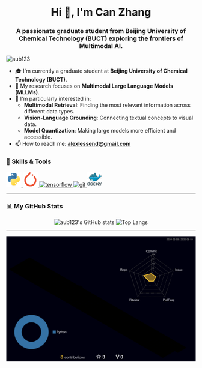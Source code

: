 <h1 align="center">Hi 👋, I'm Can Zhang</h1>
<h3 align="center">A passionate graduate student from Beijing University of Chemical Technology (BUCT) exploring the frontiers of Multimodal AI.</h3>

<p align="left"> <img src="https://komarev.com/ghpvc/?username=aub123&label=Profile%20views&color=0e75b6&style=flat" alt="aub123" /> </p>

- 🎓 I'm currently a graduate student at **Beijing University of Chemical Technology (BUCT)**.
- 🔭 My research focuses on **Multimodal Large Language Models (MLLMs)**.
- 🌱 I'm particularly interested in:
    - **Multimodal Retrieval**: Finding the most relevant information across different data types.
    - **Vision-Language Grounding**: Connecting textual concepts to visual data.
    - **Model Quantization**: Making large models more efficient and accessible.
- 📫 How to reach me: **alexlessend@gmail.com**
### 🚀 Skills & Tools

<p align="left">
  <a href="https://www.python.org" target="_blank" rel="noreferrer"> <img src="https://raw.githubusercontent.com/devicons/devicon/master/icons/python/python-original.svg" alt="python" width="40" height="40"/> </a>
  <a href="https://pytorch.org/" target="_blank" rel="noreferrer"> <img src="https://raw.githubusercontent.com/devicons/devicon/master/icons/pytorch/pytorch-original.svg" alt="pytorch" width="40" height="40"/> </a>
  <a href="https://www.tensorflow.org" target="_blank" rel="noreferrer"> <img src="https://www.vectorlogo.zone/logos/tensorflow/tensorflow-icon.svg" alt="tensorflow" width="40" height="40"/> </a>
  <a href="https://git-scm.com/" target="_blank" rel="noreferrer"> <img src="https://www.vectorlogo.zone/logos/git-scm/git-scm-icon.svg" alt="git" width="40" height="40"/> </a>
  <a href="https://www.docker.com/" target="_blank" rel="noreferrer"> <img src="https://raw.githubusercontent.com/devicons/devicon/master/icons/docker/docker-original-wordmark.svg" alt="docker" width="40" height="40"/> </a>
</p>

---

### 📊 My GitHub Stats

<p align="center">
  <img align="center" src="https://github-readme-stats.vercel.app/api?username=aub123&show_icons=true&locale=en&theme=tokyonight" alt="aub123's GitHub stats" />
  <img align="center" src="https://github-readme-stats.vercel.app/api/top-langs?username=aub123&layout=compact&locale=en&theme=tokyonight" alt="Top Langs" />
</p>

---
 
![graph](profile-3d-contrib/profile-night-rainbow.svg)
<!--
**aub123/aub123** is a ✨ _special_ ✨ repository because its `README.md` (this file) appears on your GitHub profile.

Here are some ideas to get you started:

- 🔭 I’m currently working on ...
- 🌱 I’m currently learning ...
- 👯 I’m looking to collaborate on ...
- 🤔 I’m looking for help with ...
- 💬 Ask me about ...
- 📫 How to reach me: ...
- 😄 Pronouns: ...
- ⚡ Fun fact: ...
-->
